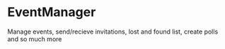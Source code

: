 # EventManager
Manage events, send/recieve invitations, lost and found list, create polls and so much more

